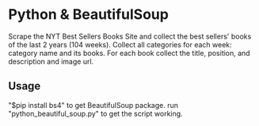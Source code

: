 # Python & BeautifulSoup
Scrape the NYT Best Sellers Books Site and collect the best sellers' books of the last 2 years (104 weeks). Collect all categories for each week: category name and its books. For each book collect the title, position, and description and image url.

## Usage
"$pip install bs4" to get BeautifulSoup package.
run "python_beautiful_soup.py" to get the script working.

